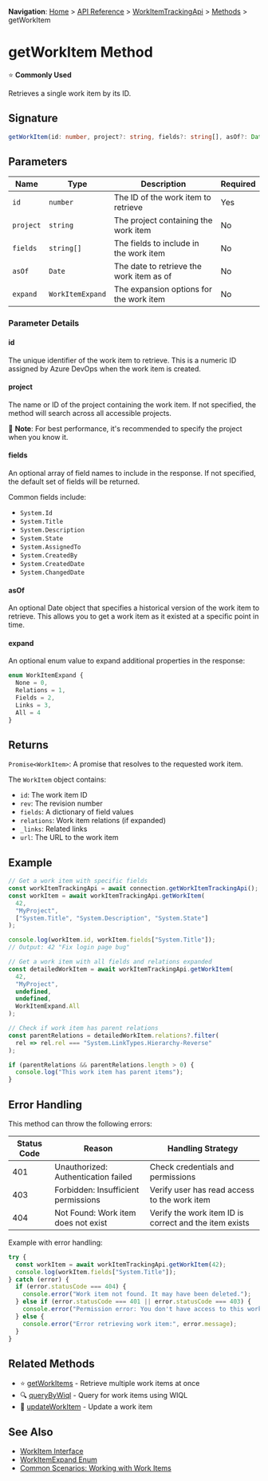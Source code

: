 **Navigation**: [Home](../../../index.md) > [API Reference](../../index.md) > [WorkItemTrackingApi](../README.md) > [Methods](./README.md) > getWorkItem

# getWorkItem Method

⭐ **Commonly Used**

Retrieves a single work item by its ID.

## Signature

```typescript
getWorkItem(id: number, project?: string, fields?: string[], asOf?: Date, expand?: WorkItemExpand): Promise<WorkItem>
```

## Parameters

| Name | Type | Description | Required |
|------|------|-------------|----------|
| `id` | `number` | The ID of the work item to retrieve | Yes |
| `project` | `string` | The project containing the work item | No |
| `fields` | `string[]` | The fields to include in the work item | No |
| `asOf` | `Date` | The date to retrieve the work item as of | No |
| `expand` | `WorkItemExpand` | The expansion options for the work item | No |

### Parameter Details

#### id
The unique identifier of the work item to retrieve. This is a numeric ID assigned by Azure DevOps when the work item is created.

#### project
The name or ID of the project containing the work item. If not specified, the method will search across all accessible projects.

📝 **Note**: For best performance, it's recommended to specify the project when you know it.

#### fields
An optional array of field names to include in the response. If not specified, the default set of fields will be returned.

Common fields include:
- `System.Id`
- `System.Title`
- `System.Description`
- `System.State`
- `System.AssignedTo`
- `System.CreatedBy`
- `System.CreatedDate`
- `System.ChangedDate`

#### asOf
An optional Date object that specifies a historical version of the work item to retrieve. This allows you to get a work item as it existed at a specific point in time.

#### expand
An optional enum value to expand additional properties in the response:

```typescript
enum WorkItemExpand {
  None = 0,
  Relations = 1,
  Fields = 2,
  Links = 3,
  All = 4
}
```

## Returns

`Promise<WorkItem>`: A promise that resolves to the requested work item.

The `WorkItem` object contains:
- `id`: The work item ID
- `rev`: The revision number
- `fields`: A dictionary of field values
- `relations`: Work item relations (if expanded)
- `_links`: Related links
- `url`: The URL to the work item

## Example

```typescript
// Get a work item with specific fields
const workItemTrackingApi = await connection.getWorkItemTrackingApi();
const workItem = await workItemTrackingApi.getWorkItem(
  42, 
  "MyProject", 
  ["System.Title", "System.Description", "System.State"]
);

console.log(workItem.id, workItem.fields["System.Title"]);
// Output: 42 "Fix login page bug"

// Get a work item with all fields and relations expanded
const detailedWorkItem = await workItemTrackingApi.getWorkItem(
  42,
  "MyProject",
  undefined,
  undefined,
  WorkItemExpand.All
);

// Check if work item has parent relations
const parentRelations = detailedWorkItem.relations?.filter(
  rel => rel.rel === "System.LinkTypes.Hierarchy-Reverse"
);

if (parentRelations && parentRelations.length > 0) {
  console.log("This work item has parent items");
}
```

## Error Handling

This method can throw the following errors:

| Status Code | Reason | Handling Strategy |
|-------------|--------|-------------------|
| 401 | Unauthorized: Authentication failed | Check credentials and permissions |
| 403 | Forbidden: Insufficient permissions | Verify user has read access to the work item |
| 404 | Not Found: Work item does not exist | Verify the work item ID is correct and the item exists |

Example with error handling:

```typescript
try {
  const workItem = await workItemTrackingApi.getWorkItem(42);
  console.log(workItem.fields["System.Title"]);
} catch (error) {
  if (error.statusCode === 404) {
    console.error("Work item not found. It may have been deleted.");
  } else if (error.statusCode === 401 || error.statusCode === 403) {
    console.error("Permission error: You don't have access to this work item.");
  } else {
    console.error("Error retrieving work item:", error.message);
  }
}
```

## Related Methods

- ⭐ [getWorkItems](./getWorkItems.md) - Retrieve multiple work items at once
- 🔍 [queryByWiql](./queryByWiql.md) - Query for work items using WIQL
- 🔄 [updateWorkItem](./updateWorkItem.md) - Update a work item

## See Also

- [WorkItem Interface](../interfaces/WorkItem.md)
- [WorkItemExpand Enum](../interfaces/WorkItemExpand.md)
- [Common Scenarios: Working with Work Items](../common-scenarios.md#working-with-work-items)